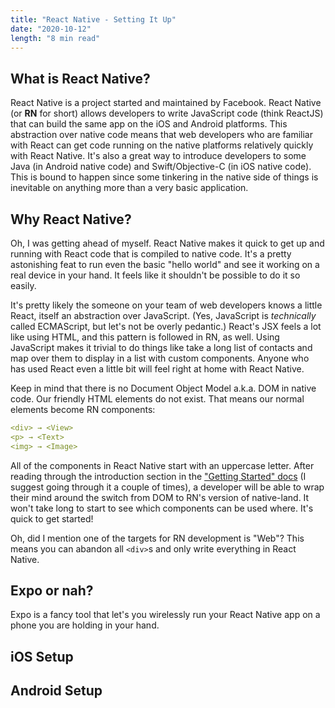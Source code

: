 ```yaml
---
title: "React Native - Setting It Up"
date: "2020-10-12"
length: "8 min read"
---
```


## What is React Native?

React Native is a project started and maintained by Facebook. React Native (or **RN** for short) allows developers to write JavaScript code (think ReactJS) that can build the same app on the iOS and Android platforms. This abstraction over native code means that web developers who are familiar with React can get code running on the native platforms relatively quickly with React Native. It's also a great way to introduce developers to some Java (in Android native code) and Swift/Objective-C (in iOS native code). This is bound to happen since some tinkering in the native side of things is inevitable on anything more than a very basic application.


## Why React Native?

Oh, I was getting ahead of myself. React Native makes it quick to get up and running with React code that is compiled to native code. It's a pretty astonishing feat to run even the basic "hello world" and see it working on a real device in your hand. It feels like it shouldn't be possible to do it so easily.

It's pretty likely the someone on your team of web developers knows a little React, itself an abstraction over JavaScript. (Yes, JavaScript is _technically_ called ECMAScript, but let's not be overly pedantic.) React's JSX feels a lot like using HTML, and this pattern is followed in RN, as well. Using JavaScript makes it trivial to do things like take a long list of contacts and map over them to display in a list with custom components. Anyone who has used React even a little bit will feel right at home with React Native.

Keep in mind that there is no Document Object Model a.k.a. DOM in native code. Our friendly HTML elements do not exist. That means our normal elements become RN components:

```yaml
<div> → <View>
<p> → <Text>
<img> → <Image>
```

All of the components in React Native start with an uppercase letter. After reading through the introduction section in the ["Getting Started" docs](https://reactnative.dev/docs/getting-started) (I suggest going through it a couple of times), a developer will be able to wrap their mind around the switch from DOM to RN's version of native-land. It won't take long to start to see which components can be used where. It's quick to get started!

Oh, did I mention one of the targets for RN development is "Web"? This means you can abandon all `<div>`s and only write everything in React Native.

## Expo or nah?

Expo is a fancy tool that let's you wirelessly run your React Native app on a phone you are holding in your hand.

## iOS Setup



## Android Setup


